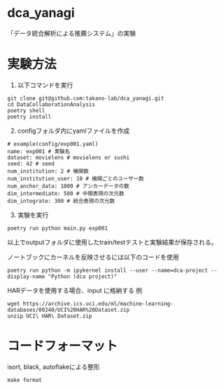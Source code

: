 # dca_yanagi
 「データ統合解析による推薦システム」の実験

# 実験方法

1. 以下コマンドを実行
```
git clone git@github.com:takano-lab/dca_yanagi.git
cd DataCollaborationAnalysis
poetry shell
poetry install
```

2. configフォルダ内にyamlファイルを作成
```
# example(config/exp001.yaml)
name: exp001 # 実験名
dataset: movielens # movielens or sushi
seed: 42 # seed
num_institution: 2 # 機関数
num_institution_user: 10 # 機関ごとのユーザー数
num_anchor_data: 1000 # アンカーデータの数
dim_intermediate: 500 # 中間表現の次元数
dim_integrate: 300 # 統合表現の次元数
```

3. 実験を実行
```
poetry run python main.py exp001
```

以上でoutputフォルダに使用したtrain/testテストと実験結果が保存される。

ノートブックにカーネルを反映させるには以下のコードを使用

```
poetry run python -m ipykernel install --user --name=dca-project --display-name "Python (dca project)"

```

HARデータを使用する場合、input に格納する
例
```
wget https://archive.ics.uci.edu/ml/machine-learning-databases/00240/UCI%20HAR%20Dataset.zip
unzip UCI\ HAR\ Dataset.zip
```


# コードフォーマット
isort, black, autoflakeによる整形
```
make format
```
